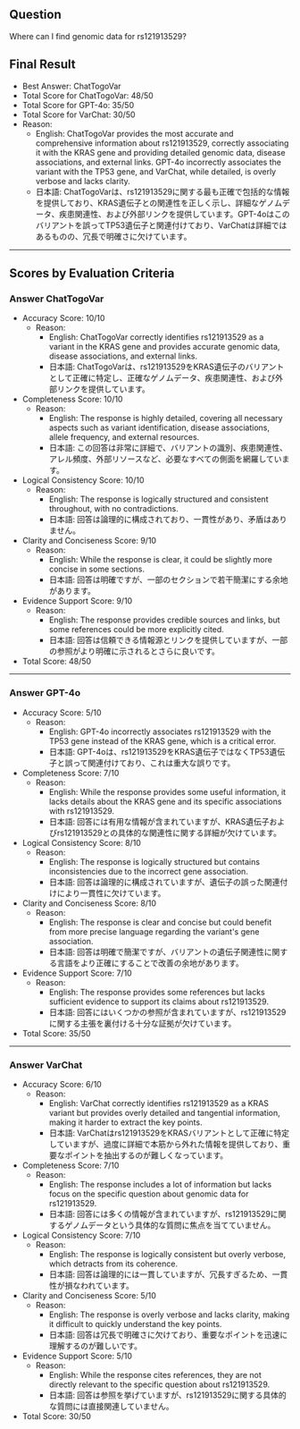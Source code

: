 ## Question

Where can I find genomic data for rs121913529?

## Final Result

- Best Answer: ChatTogoVar
- Total Score for ChatTogoVar: 48/50
- Total Score for GPT-4o: 35/50
- Total Score for VarChat: 30/50
- Reason:
  - English: ChatTogoVar provides the most accurate and comprehensive information about rs121913529, correctly associating it with the KRAS gene and providing detailed genomic data, disease associations, and external links. GPT-4o incorrectly associates the variant with the TP53 gene, and VarChat, while detailed, is overly verbose and lacks clarity.
  - 日本語: ChatTogoVarは、rs121913529に関する最も正確で包括的な情報を提供しており、KRAS遺伝子との関連性を正しく示し、詳細なゲノムデータ、疾患関連性、および外部リンクを提供しています。GPT-4oはこのバリアントを誤ってTP53遺伝子と関連付けており、VarChatは詳細ではあるものの、冗長で明確さに欠けています。

---

## Scores by Evaluation Criteria

### Answer ChatTogoVar
- Accuracy Score: 10/10
  - Reason: 
    - English: ChatTogoVar correctly identifies rs121913529 as a variant in the KRAS gene and provides accurate genomic data, disease associations, and external links.
    - 日本語: ChatTogoVarは、rs121913529をKRAS遺伝子のバリアントとして正確に特定し、正確なゲノムデータ、疾患関連性、および外部リンクを提供しています。
- Completeness Score: 10/10
  - Reason: 
    - English: The response is highly detailed, covering all necessary aspects such as variant identification, disease associations, allele frequency, and external resources.
    - 日本語: この回答は非常に詳細で、バリアントの識別、疾患関連性、アレル頻度、外部リソースなど、必要なすべての側面を網羅しています。
- Logical Consistency Score: 10/10
  - Reason: 
    - English: The response is logically structured and consistent throughout, with no contradictions.
    - 日本語: 回答は論理的に構成されており、一貫性があり、矛盾はありません。
- Clarity and Conciseness Score: 9/10
  - Reason: 
    - English: While the response is clear, it could be slightly more concise in some sections.
    - 日本語: 回答は明確ですが、一部のセクションで若干簡潔にする余地があります。
- Evidence Support Score: 9/10
  - Reason: 
    - English: The response provides credible sources and links, but some references could be more explicitly cited.
    - 日本語: 回答は信頼できる情報源とリンクを提供していますが、一部の参照がより明確に示されるとさらに良いです。
- Total Score: 48/50

---

### Answer GPT-4o
- Accuracy Score: 5/10
  - Reason: 
    - English: GPT-4o incorrectly associates rs121913529 with the TP53 gene instead of the KRAS gene, which is a critical error.
    - 日本語: GPT-4oは、rs121913529をKRAS遺伝子ではなくTP53遺伝子と誤って関連付けており、これは重大な誤りです。
- Completeness Score: 7/10
  - Reason: 
    - English: While the response provides some useful information, it lacks details about the KRAS gene and its specific associations with rs121913529.
    - 日本語: 回答には有用な情報が含まれていますが、KRAS遺伝子およびrs121913529との具体的な関連性に関する詳細が欠けています。
- Logical Consistency Score: 8/10
  - Reason: 
    - English: The response is logically structured but contains inconsistencies due to the incorrect gene association.
    - 日本語: 回答は論理的に構成されていますが、遺伝子の誤った関連付けにより一貫性に欠けています。
- Clarity and Conciseness Score: 8/10
  - Reason: 
    - English: The response is clear and concise but could benefit from more precise language regarding the variant's gene association.
    - 日本語: 回答は明確で簡潔ですが、バリアントの遺伝子関連性に関する言語をより正確にすることで改善の余地があります。
- Evidence Support Score: 7/10
  - Reason: 
    - English: The response provides some references but lacks sufficient evidence to support its claims about rs121913529.
    - 日本語: 回答にはいくつかの参照が含まれていますが、rs121913529に関する主張を裏付ける十分な証拠が欠けています。
- Total Score: 35/50

---

### Answer VarChat
- Accuracy Score: 6/10
  - Reason: 
    - English: VarChat correctly identifies rs121913529 as a KRAS variant but provides overly detailed and tangential information, making it harder to extract the key points.
    - 日本語: VarChatはrs121913529をKRASバリアントとして正確に特定していますが、過度に詳細で本筋から外れた情報を提供しており、重要なポイントを抽出するのが難しくなっています。
- Completeness Score: 7/10
  - Reason: 
    - English: The response includes a lot of information but lacks focus on the specific question about genomic data for rs121913529.
    - 日本語: 回答には多くの情報が含まれていますが、rs121913529に関するゲノムデータという具体的な質問に焦点を当てていません。
- Logical Consistency Score: 7/10
  - Reason: 
    - English: The response is logically consistent but overly verbose, which detracts from its coherence.
    - 日本語: 回答は論理的には一貫していますが、冗長すぎるため、一貫性が損なわれています。
- Clarity and Conciseness Score: 5/10
  - Reason: 
    - English: The response is overly verbose and lacks clarity, making it difficult to quickly understand the key points.
    - 日本語: 回答は冗長で明確さに欠けており、重要なポイントを迅速に理解するのが難しいです。
- Evidence Support Score: 5/10
  - Reason: 
    - English: While the response cites references, they are not directly relevant to the specific question about rs121913529.
    - 日本語: 回答は参照を挙げていますが、rs121913529に関する具体的な質問には直接関連していません。
- Total Score: 30/50